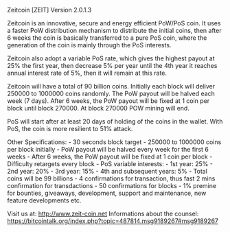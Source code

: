 Zeitcoin [ZEIT] Version 2.0.1.3

Zeitcoin is an innovative, secure and energy efficient PoW/PoS coin. It uses a faster PoW distribution mechanism to distribute the initial coins, then after 6 weeks the coin is basically transferred to a pure PoS coin, where the generation of the coin is mainly through the PoS interests.

Zeitcoin also adopt a variable PoS rate, which gives the highest payout at 25% the first year, then decrease 5% per year until the 4th year it reaches annual interest rate of 5%, then it will remain at this rate.

Zeitcoin will have a total of 90 billion coins. Initially each block will deliver 250000 to 1000000 coins randomly. The PoW payout will be halved each week (7 days). After 6 weeks, the PoW payout will be fixed at 1 coin per block until block 270000. At block 270000 POW mining will end.

PoS will start after at least 20 days of holding of the coins in the wallet. With PoS, the coin is more resilient to 51% attack.

Other Specifications: - 30 seconds block target - 250000 to 1000000 coins per block initially - PoW payout will be halved every week for the first 6 weeks - After 6 weeks, the PoW payout will be fixed at 1 coin per block - Difficulty retargets every block - PoS variable interests: - 1st year: 25% - 2nd year: 20% - 3rd year: 15% - 4th and subsequent years: 5% - Total coins will be 99 billions - 4 confirmations for transaction, thus fast 2 mins confirmation for transdactions - 50 confirmations for blocks - 1% premine for bounties, giveaways, development, support and maintenance, new feature developments etc.

Visit us at: http://www.zeit-coin.net
Informations about the counsel: https://bitcointalk.org/index.php?topic=487814.msg9189267#msg9189267